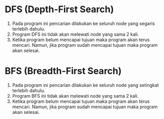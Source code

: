 # DFS (Depth-First Search)


1. Pada program ini pencarian dilakukan ke seluruh node yang segaris terlebih dahulu.
2. Program DFS ini tidak akan melewati node yang sama 2 kali. 
3. Ketika program belum mencapai tujuan maka program akan terus mencari. Namun, jika program sudah mencapai tujuan maka program akan selesai.


# BFS (Breadth-First Search)

1. Pada program ini pencarian dilakukan ke seluruh node yang setingkat terlebih dahulu.
2. Program BFS ini tidak akan melewati node yang sama 2 kali. 
3. Ketika program belum mencapai tujuan maka program akan terus mencari. Namun, jika program sudah mencapai tujuan maka program akan selesai.
